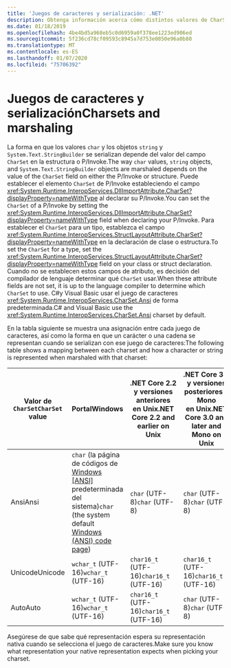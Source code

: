 ```yaml
---
title: 'Juegos de caracteres y serialización: .NET'
description: Obtenga información acerca cómo distintos valores de CharSet pueden cambiar la forma en que .NET serializa los datos al código nativo.
ms.date: 01/18/2019
ms.openlocfilehash: 4be4bd5a968eb5c0d6959a0f378ee1223ed906ed
ms.sourcegitcommit: 5f236cd78cf09593c8945a7d753e0850e96a0b80
ms.translationtype: MT
ms.contentlocale: es-ES
ms.lasthandoff: 01/07/2020
ms.locfileid: "75706392"
---
```

# <a name="charsets-and-marshaling"></a><span data-ttu-id="69687-103">Juegos de caracteres y serialización</span><span class="sxs-lookup"><span data-stu-id="69687-103">Charsets and marshaling</span></span>

<span data-ttu-id="69687-104">La forma en que los valores `char` y los objetos `string` y `System.Text.StringBuilder` se serializan depende del valor del campo `CharSet` en la estructura o P/Invoke.</span><span class="sxs-lookup"><span data-stu-id="69687-104">The way `char` values, `string` objects, and `System.Text.StringBuilder` objects are marshaled depends on the value of the `CharSet` field on either the P/Invoke or structure.</span></span> <span data-ttu-id="69687-105">Puede establecer el elemento `CharSet` de P/Invoke estableciendo el campo <xref:System.Runtime.InteropServices.DllImportAttribute.CharSet?displayProperty=nameWithType> al declarar su P/Invoke.</span><span class="sxs-lookup"><span data-stu-id="69687-105">You can set the `CharSet` of a P/Invoke by setting the <xref:System.Runtime.InteropServices.DllImportAttribute.CharSet?displayProperty=nameWithType> field when declaring your P/Invoke.</span></span> <span data-ttu-id="69687-106">Para establecer el `CharSet` para un tipo, establezca el campo <xref:System.Runtime.InteropServices.StructLayoutAttribute.CharSet?displayProperty=nameWithType> en la declaración de clase o estructura.</span><span class="sxs-lookup"><span data-stu-id="69687-106">To set the `CharSet` for a type, set the <xref:System.Runtime.InteropServices.StructLayoutAttribute.CharSet?displayProperty=nameWithType> field on your class or struct declaration.</span></span> <span data-ttu-id="69687-107">Cuando no se establecen estos campos de atributo, es decisión del compilador de lenguaje determinar qué `CharSet` usar.</span><span class="sxs-lookup"><span data-stu-id="69687-107">When these attribute fields are not set, it is up to the language compiler to determine which `CharSet` to use.</span></span> <span data-ttu-id="69687-108">C#y Visual Basic usar el juego de caracteres <xref:System.Runtime.InteropServices.CharSet.Ansi> de forma predeterminada.</span><span class="sxs-lookup"><span data-stu-id="69687-108">C# and Visual Basic use the <xref:System.Runtime.InteropServices.CharSet.Ansi> charset by default.</span></span>

<span data-ttu-id="69687-109">En la tabla siguiente se muestra una asignación entre cada juego de caracteres, así como la forma en que un carácter o una cadena se representan cuando se serializan con ese juego de caracteres:</span><span class="sxs-lookup"><span data-stu-id="69687-109">The following table shows a mapping between each charset and how a character or string is represented when marshaled with that charset:</span></span>

| <span data-ttu-id="69687-110">Valor de `CharSet`</span><span class="sxs-lookup"><span data-stu-id="69687-110">`CharSet` value</span></span> | <span data-ttu-id="69687-111">Portal</span><span class="sxs-lookup"><span data-stu-id="69687-111">Windows</span></span>            | <span data-ttu-id="69687-112">.NET Core 2.2 y versiones anteriores en Unix</span><span class="sxs-lookup"><span data-stu-id="69687-112">.NET Core 2.2 and earlier on Unix</span></span> | <span data-ttu-id="69687-113">.NET Core 3.0 y versiones posteriores y Mono en Unix</span><span class="sxs-lookup"><span data-stu-id="69687-113">.NET Core 3.0 and later and Mono on Unix</span></span> |
|-----------------|--------------------|-----------------------------------|------------------------------------------|
| <span data-ttu-id="69687-114">Ansi</span><span class="sxs-lookup"><span data-stu-id="69687-114">Ansi</span></span>            | <span data-ttu-id="69687-115">`char` (la página de códigos de [Windows [ANSI]](/windows/win32/intl/code-pages) predeterminada del sistema)</span><span class="sxs-lookup"><span data-stu-id="69687-115">`char` (the system default [Windows (ANSI) code page](/windows/win32/intl/code-pages))</span></span>      | <span data-ttu-id="69687-116">`char` (UTF-8)</span><span class="sxs-lookup"><span data-stu-id="69687-116">`char` (UTF-8)</span></span>                    | <span data-ttu-id="69687-117">`char` (UTF-8)</span><span class="sxs-lookup"><span data-stu-id="69687-117">`char` (UTF-8)</span></span>                           |
| <span data-ttu-id="69687-118">Unicode</span><span class="sxs-lookup"><span data-stu-id="69687-118">Unicode</span></span>         | <span data-ttu-id="69687-119">`wchar_t` (UTF-16)</span><span class="sxs-lookup"><span data-stu-id="69687-119">`wchar_t` (UTF-16)</span></span> | <span data-ttu-id="69687-120">`char16_t` (UTF-16)</span><span class="sxs-lookup"><span data-stu-id="69687-120">`char16_t` (UTF-16)</span></span>               | <span data-ttu-id="69687-121">`char16_t` (UTF-16)</span><span class="sxs-lookup"><span data-stu-id="69687-121">`char16_t` (UTF-16)</span></span>                      |
| <span data-ttu-id="69687-122">Auto</span><span class="sxs-lookup"><span data-stu-id="69687-122">Auto</span></span>            | <span data-ttu-id="69687-123">`wchar_t` (UTF-16)</span><span class="sxs-lookup"><span data-stu-id="69687-123">`wchar_t` (UTF-16)</span></span> | <span data-ttu-id="69687-124">`char16_t` (UTF-16)</span><span class="sxs-lookup"><span data-stu-id="69687-124">`char16_t` (UTF-16)</span></span>               | <span data-ttu-id="69687-125">`char` (UTF-8)</span><span class="sxs-lookup"><span data-stu-id="69687-125">`char` (UTF-8)</span></span>                           |

<span data-ttu-id="69687-126">Asegúrese de que sabe qué representación espera su representación nativa cuando se selecciona el juego de caracteres.</span><span class="sxs-lookup"><span data-stu-id="69687-126">Make sure you know what representation your native representation expects when picking your charset.</span></span>
